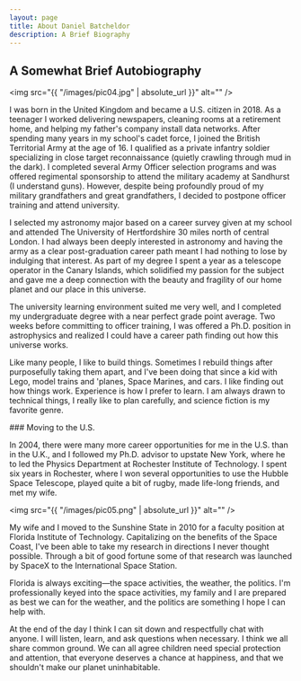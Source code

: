 ```yaml
---
layout: page
title: About Daniel Batcheldor
description: A Brief Biography
---
```

## A Somewhat Brief Autobiography

<span class="image left"><img src="{{ "/images/pic04.jpg" | absolute_url }}" alt="" /></span>
<p>
I was born in the United Kingdom and became a U.S. citizen in 2018. As a teenager I worked delivering newspapers, cleaning rooms at a retirement home, and helping my father's company install data networks. After spending many years in my school's cadet force, I joined the British Territorial Army at the age of 16. I qualified as a private infantry soldier specializing in close target reconnaissance (quietly crawling through mud in the dark). I completed several Army Officer selection programs and was offered regimental sponsorship to attend the military academy at Sandhurst (I understand guns). However, despite being profoundly proud of my military grandfathers and great grandfathers, I decided to postpone officer training and attend university.
</p>
<p>
I selected my astronomy major based on a career survey given at my school and attended The University of Hertfordshire 30 miles north of central London. I had always been deeply interested in astronomy and having the army as a clear post-graduation career path meant I had nothing to lose by indulging that interest. As part of my degree I spent a year as a telescope operator in the Canary Islands, which solidified my passion for the subject and gave me a deep connection with the beauty and fragility of our home planet and our place in this universe.
</p>
<p>
The university learning environment suited me very well, and I completed my undergraduate degree with a near perfect grade point average. Two weeks before committing to officer training, I was offered a Ph.D. position in astrophysics and realized I could have a career path finding out how this universe works.
</p>
<p>
Like many people, I like to build things. Sometimes I rebuild things after purposefully taking them apart, and I've been doing that since a kid with Lego, model trains and 'planes, Space Marines, and cars. I like finding out how things work. Experience is how I prefer to learn. I am always drawn to technical things, I really like to plan carefully, and science fiction is my favorite genre.
</p>
### Moving to the U.S.
<div class="box">
  <p>
  In 2004, there were many more career opportunities for me in the U.S. than in the U.K., and I followed my Ph.D. advisor  to upstate New York, where he to led the Physics Department at Rochester Institute of Technology. I spent six years in Rochester, where I won several opportunities to use the Hubble Space Telescope, played quite a bit of rugby, made life-long friends, and met my wife.
  </p>
</div>

<span class="image left"><img src="{{ "/images/pic05.png" | absolute_url }}" alt="" /></span>
<p>
My wife and I moved to the Sunshine State in 2010 for a faculty position at Florida Institute of Technology. Capitalizing on the benefits of the Space Coast, I've been able to take my research in directions I never thought possible. Through a bit of good fortune some of that research was launched by SpaceX to the International Space Station.
</p>
<p>
Florida is always exciting&mdash;the space activities, the weather, the politics. I'm professionally keyed into the space activities, my family and I are prepared as best we can for the weather, and the politics are something I hope I can help with.
</p>
<p>
At the end of the day I think I can sit down and respectfully chat with anyone. I will listen, learn, and ask questions when necessary. I think we all share common ground. We can all agree children need special protection and attention, that everyone deserves a chance at happiness, and that we shouldn't make our planet uninhabitable.
</p>     
